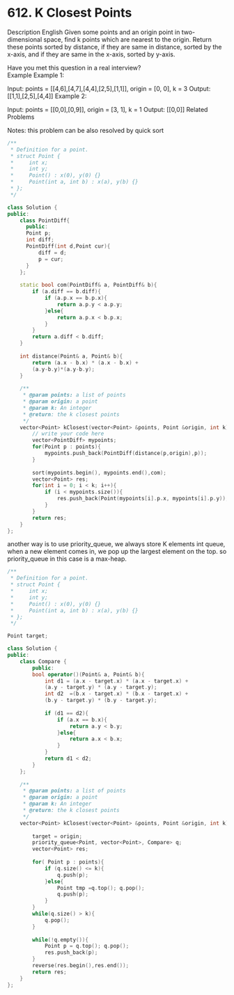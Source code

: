 # 612. K Closest Points

Description
English
Given some points and an origin point in two-dimensional space, find k points which are nearest to the origin.
Return these points sorted by distance, if they are same in distance, sorted by the x-axis, and if they are same in the x-axis, sorted by y-axis.

Have you met this question in a real interview?  
Example
Example 1:

Input: points = [[4,6],[4,7],[4,4],[2,5],[1,1]], origin = [0, 0], k = 3 
Output: [[1,1],[2,5],[4,4]]
Example 2:

Input: points = [[0,0],[0,9]], origin = [3, 1], k = 1
Output: [[0,0]]
Related Problems


Notes: this problem can be also resolved by quick sort
```cpp
/**
 * Definition for a point.
 * struct Point {
 *     int x;
 *     int y;
 *     Point() : x(0), y(0) {}
 *     Point(int a, int b) : x(a), y(b) {}
 * };
 */

class Solution {
public:
    class PointDiff{
      public:
      Point p;
      int diff;
      PointDiff(int d,Point cur){
          diff = d;
          p = cur;
      }
    };
    
    static bool com(PointDiff& a, PointDiff& b){
        if (a.diff == b.diff){
            if (a.p.x == b.p.x){
                return a.p.y < a.p.y;
            }else{
                return a.p.x < b.p.x;
            }
        }
        return a.diff < b.diff;
    }
    
    int distance(Point& a, Point& b){
        return (a.x - b.x) * (a.x - b.x) + 
        (a.y-b.y)*(a.y-b.y);
    }
    
    /**
     * @param points: a list of points
     * @param origin: a point
     * @param k: An integer
     * @return: the k closest points
     */
    vector<Point> kClosest(vector<Point> &points, Point &origin, int k) {
        // write your code here
        vector<PointDiff> mypoints;
        for(Point p : points){
            mypoints.push_back(PointDiff(distance(p,origin),p));
        }
        
        sort(mypoints.begin(), mypoints.end(),com);
        vector<Point> res;
        for(int i = 0; i < k; i++){
            if (i < mypoints.size()){
                res.push_back(Point(mypoints[i].p.x, mypoints[i].p.y));
            }
        }
        return res;
    }
};
```

another way is to use priority_queue, we always store K elements int queue, when a new element comes in, we pop up the largest element on the top. so 
priority_queue in this case is a max-heap.
```cpp
/**
 * Definition for a point.
 * struct Point {
 *     int x;
 *     int y;
 *     Point() : x(0), y(0) {}
 *     Point(int a, int b) : x(a), y(b) {}
 * };
 */

Point target;

class Solution {
public:
    class Compare {
        public:
        bool operator()(Point& a, Point& b){
            int d1 = (a.x - target.x) * (a.x - target.x) +
            (a.y - target.y) * (a.y - target.y);
            int d2  =(b.x - target.x) * (b.x - target.x) +
            (b.y - target.y) * (b.y - target.y);
            
            if (d1 == d2){
                if (a.x == b.x){
                    return a.y < b.y;
                }else{
                    return a.x < b.x;
                }
            }
            return d1 < d2;
        }
    };
    
    /**
     * @param points: a list of points
     * @param origin: a point
     * @param k: An integer
     * @return: the k closest points
     */
    vector<Point> kClosest(vector<Point> &points, Point &origin, int k) {
        
        target = origin;
        priority_queue<Point, vector<Point>, Compare> q;
        vector<Point> res;
        
        for( Point p : points){
            if (q.size() <= k){
                q.push(p);
            }else{
                Point tmp =q.top(); q.pop();
                q.push(p);
            }
        }
        while(q.size() > k){
            q.pop();
        }
        
        while(!q.empty()){
            Point p = q.top(); q.pop();
            res.push_back(p);
        }
        reverse(res.begin(),res.end());
        return res;
    }
};
```